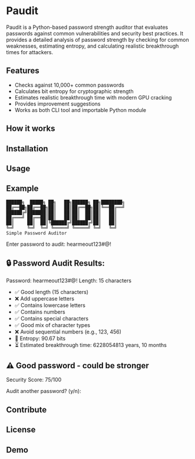 # Paudit
Paudit is a Python-based password strength auditor that evaluates passwords against common vulnerabilities and security best practices. It provides a detailed analysis of password strength by checking for common weaknesses, estimating entropy, and calculating realistic breakthrough times for attackers.

## Features
- Checks against 10,000+ common passwords
- Calculates bit entropy for cryptographic strength
- Estimates realistic breakthrough time with modern GPU cracking
- Provides improvement suggestions
- Works as both CLI tool and importable Python module
  
## How it works

## Installation

## Usage

## Example

    ██████╗  █████╗ ██╗   ██╗██████╗ ██╗████████╗
    ██╔══██╗██╔══██╗██║   ██║██╔══██╗██║╚══██╔══╝
    ██████╔╝███████║██║   ██║██║  ██║██║   ██║   
    ██╔═══╝ ██╔══██║██║   ██║██║  ██║██║   ██║   
    ██║     ██║  ██║╚██████╔╝██████╔╝██║   ██║   
    ╚═╝     ╚═╝  ╚═╝ ╚═════╝ ╚═════╝ ╚═╝   ╚═╝
    Simple Password Auditor

Enter password to audit: hearmeout123#@!

🔒 Password Audit Results:
------------------------------------------------------------
Password: hearmeout123#@!
Length: 15 characters
- ✅ Good length (15 characters)
- ❌ Add uppercase letters
- ✅ Contains lowercase letters
- ✅ Contains numbers
- ✅ Contains special characters
- ✅ Good mix of character types
- ❌ Avoid sequential numbers (e.g., 123, 456)
- 🔐 Entropy: 90.67 bits
- ⏳ Estimated breakthrough time: 6228054813 years, 10 months

⚠️ Good password - could be stronger
------------------------------------------------------------
Security Score: 75/100

Audit another password? (y/n):

## Contribute

## License

## Demo

